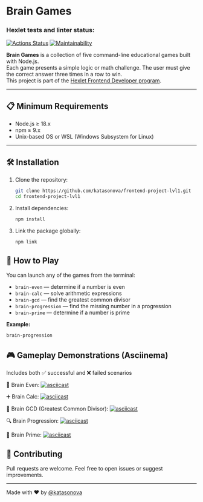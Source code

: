 # Brain Games


### Hexlet tests and linter status:
[![Actions Status](https://github.com/katasonova/frontend-project-lvl1/actions/workflows/hexlet-check.yml/badge.svg)](https://github.com/katasonova/frontend-project-lvl1/actions)
[![Maintainability](https://api.codeclimate.com/v1/badges/4275e1ee209443e68d94/maintainability)](https://codeclimate.com/github/katasonova/frontend-project-lvl1/maintainability)


**Brain Games** is a collection of five command-line educational games built with Node.js.  
Each game presents a simple logic or math challenge. The user must give the correct answer three times in a row to win.  
This project is part of the [Hexlet Frontend Developer program](https://ru.hexlet.io).

---


## 📋 Minimum Requirements

- Node.js ≥ 18.x
- npm ≥ 9.x
- Unix-based OS or WSL (Windows Subsystem for Linux)

---


## 🛠 Installation

1. Clone the repository:
    
    ```bash
    git clone https://github.com/katasonova/frontend-project-lvl1.git
    cd frontend-project-lvl1
    ```

2. Install dependencies:

    ```bash
    npm install
    ```

3. Link the package globally:

    ```bash
    npm link
    ```


## 🚀 How to Play
You can launch any of the games from the terminal:

- `brain-even` — determine if a number is even  
- `brain-calc` — solve arithmetic expressions  
- `brain-gcd` — find the greatest common divisor  
- `brain-progression` — find the missing number in a progression  
- `brain-prime` — determine if a number is prime  

**Example:**

```bash
brain-progression
```


## 🎮 Gameplay Demonstrations (Asciinema)
Includes both ✅ successful and ❌ failed scenarios

🧠 Brain Even: 
[![asciicast](https://asciinema.org/a/r7iSE0NFMWKGStytjTCVOyGWr.svg)](https://asciinema.org/a/r7iSE0NFMWKGStytjTCVOyGWr)

➕ Brain Calc:
[![asciicast](https://asciinema.org/a/dhNaGZ30pGy9SLarNAkvtmJDt.svg)](https://asciinema.org/a/dhNaGZ30pGy9SLarNAkvtmJDt)

🔢 Brain GCD (Greatest Common Divisor):
[![asciicast](https://asciinema.org/a/tY2ydfIhDSxSfkFWw4RqNBvly.svg)](https://asciinema.org/a/tY2ydfIhDSxSfkFWw4RqNBvly)

🔍 Brain Progression:
[![asciicast](https://asciinema.org/a/dwdJBGZAsMaiRmiA3LJP6QYRc.svg)](https://asciinema.org/a/dwdJBGZAsMaiRmiA3LJP6QYRc)

🧪 Brain Prime:
[![asciicast](https://asciinema.org/a/1LNJPh9CckIyI4u29A4I3pT1Q.svg)](https://asciinema.org/a/1LNJPh9CckIyI4u29A4I3pT1Q)


## 🤝 Contributing
Pull requests are welcome. Feel free to open issues or suggest improvements.

---

Made with ❤️ by [@katasonova](https://github.com/katasonova)
